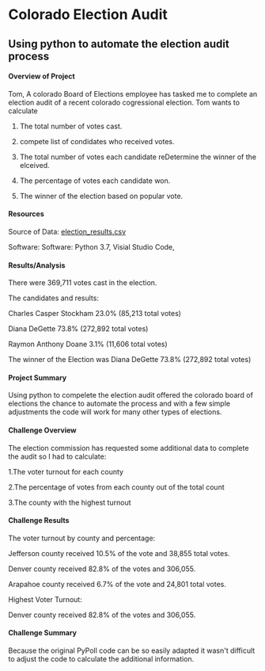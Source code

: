 #  Colorado Election Audit

Using python to automate the election audit process
-------

#### Overview of Project
 Tom, A colorado Board of Elections employee has tasked me to complete an election audit of a recent colorado cogressional election. Tom wants to calculate

1. The total number of votes cast.

2. compete list of condidates who received votes.

3. The total number of votes each candidate reDetermine the winner of the elceived.

4. The percentage of votes each candidate won.

5. The winner of the election based on popular vote.


#### Resources
Source of Data: 
[election_results.csv](https://github.com/mattstreet16/Election-Analysis/files/8241755/election_results.csv)

Software: Software: Python 3.7, Visial Studio Code,


#### Results/Analysis
There were 369,711 votes cast in the election.

The candidates and results: 

Charles Casper Stockham 23.0% (85,213 total votes)

Diana DeGette  73.8%  (272,892 total votes)

Raymon Anthony Doane 3.1%  (11,606 total votes)

The winner of the Election was Diana DeGette 73.8%  (272,892 total votes)


#### Project Summary
Using python to compelete the election audit offered the colorado board of elections the chance to automate the process and with a few simple adjustments the code will work for many other types of elections. 

 
 #### Challenge Overview
 
The election commission has requested some additional data to complete the audit so I had to calculate: 

1.The voter turnout for each county

2.The percentage of votes from each county out of the total count

3.The county with the highest turnout
 
 
 #### Challenge Results
 
The voter turnout by county and percentage:

Jefferson county received 10.5% of the vote and 38,855 total votes.

Denver county received 82.8% of the votes and 306,055.

Arapahoe county received 6.7% of the vote and 24,801 total votes.

Highest Voter Turnout:

Denver county received 82.8% of the votes and 306,055.


#### Challenge Summary
Because the original PyPoll code can be so easily adapted it wasn't difficult to adjust the code to calculate the additional information.




 
